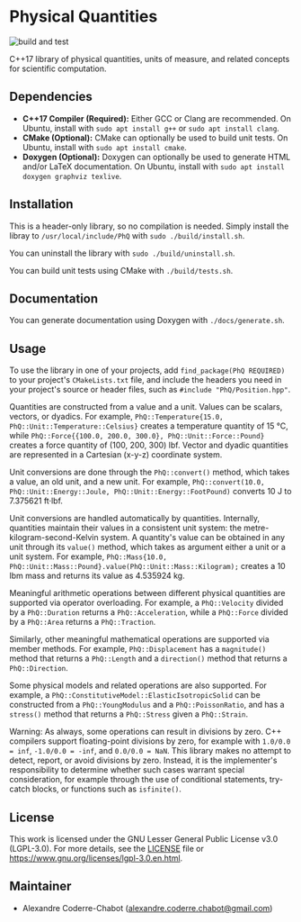 # Physical Quantities
![build and test](https://github.com/acodcha/PhysicalQuantities/workflows/build%20and%20test/badge.svg?branch=master)

C++17 library of physical quantities, units of measure, and related concepts for scientific computation.

## Dependencies
- **C++17 Compiler (Required):** Either GCC or Clang are recommended. On Ubuntu, install with `sudo apt install g++` or `sudo apt install clang`.
- **CMake (Optional):** CMake can optionally be used to build unit tests. On Ubuntu, install with `sudo apt install cmake`.
- **Doxygen (Optional):** Doxygen can optionally be used to generate HTML and/or LaTeX documentation. On Ubuntu, install with `sudo apt install doxygen graphviz texlive`.

## Installation
This is a header-only library, so no compilation is needed. Simply install the libray to `/usr/local/include/PhQ` with `sudo ./build/install.sh`.

You can uninstall the library with `sudo ./build/uninstall.sh`.

You can build unit tests using CMake with `./build/tests.sh`.

## Documentation
You can generate documentation using Doxygen with `./docs/generate.sh`.

## Usage
To use the library in one of your projects, add `find_package(PhQ REQUIRED)` to your project's `CMakeLists.txt` file, and include the headers you need in your project's source or header files, such as `#include "PhQ/Position.hpp"`.

Quantities are constructed from a value and a unit. Values can be scalars, vectors, or dyadics. For example, `PhQ::Temperature{15.0, PhQ::Unit::Temperature::Celsius}` creates a temperature quantity of 15 °C, while `PhQ::Force{{100.0, 200.0, 300.0}, PhQ::Unit::Force::Pound}` creates a force quantity of (100, 200, 300) lbf. Vector and dyadic quantities are represented in a Cartesian (x-y-z) coordinate system.

Unit conversions are done through the `PhQ::convert()` method, which takes a value, an old unit, and a new unit. For example, `PhQ::convert(10.0, PhQ::Unit::Energy::Joule, PhQ::Unit::Energy::FootPound)` converts 10 J to 7.375621 ft·lbf.

Unit conversions are handled automatically by quantities. Internally, quantities maintain their values in a consistent unit system: the metre-kilogram-second-Kelvin system. A quantity's value can be obtained in any unit through its `value()` method, which takes as argument either a unit or a unit system. For example, `PhQ::Mass{10.0, PhQ::Unit::Mass::Pound}.value(PhQ::Unit::Mass::Kilogram);` creates a 10 lbm mass and returns its value as 4.535924 kg.

Meaningful arithmetic operations between different physical quantities are supported via operator overloading. For example, a `PhQ::Velocity` divided by a `PhQ::Duration` returns a `PhQ::Acceleration`, while a `PhQ::Force` divided by a `PhQ::Area` returns a `PhQ::Traction`.

Similarly, other meaningful mathematical operations are supported via member methods. For example, `PhQ::Displacement` has a `magnitude()` method that returns a `PhQ::Length` and a `direction()` method that returns a `PhQ::Direction`.

Some physical models and related operations are also supported. For example, a `PhQ::ConstitutiveModel::ElasticIsotropicSolid` can be constructed from a `PhQ::YoungModulus` and a `PhQ::PoissonRatio`, and has a `stress()` method that returns a `PhQ::Stress` given a `PhQ::Strain`.

Warning: As always, some operations can result in divisions by zero. C++ compilers support floating-point divisions by zero, for example with `1.0/0.0 = inf`, `-1.0/0.0 = -inf`, and `0.0/0.0 = NaN`. This library makes no attempt to detect, report, or avoid divisions by zero. Instead, it is the implementer's responsibility to determine whether such cases warrant special consideration, for example through the use of conditional statements, try-catch blocks, or functions such as `isfinite()`.

## License
This work is licensed under the GNU Lesser General Public License v3.0 (LGPL-3.0). For more details, see the [LICENSE](LICENSE) file or <https://www.gnu.org/licenses/lgpl-3.0.en.html>.

## Maintainer
- Alexandre Coderre-Chabot (<alexandre.coderre.chabot@gmail.com>)

